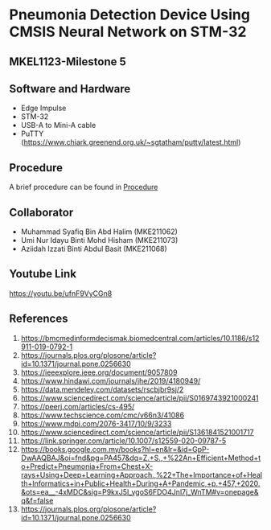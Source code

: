 # Pneumonia Detection Device Using CMSIS Neural Network on STM-32
## MKEL1123-Milestone 5

## Software and Hardware
- Edge Impulse
- STM-32
- USB-A to Mini-A cable
- PuTTY (https://www.chiark.greenend.org.uk/~sgtatham/putty/latest.html)  

## Procedure
A brief procedure can be found in [Procedure](Procedure/procedure.md)

## Collaborator 
- Muhammad Syafiq Bin Abd Halim (MKE211062) 
- Umi Nur Idayu Binti Mohd Hisham (MKE211073)
- Aziidah Izzati Binti Abdul Basit (MKE211068)

## Youtube Link 
https://youtu.be/ufnF9VyCGn8 

## References 
1. https://bmcmedinformdecismak.biomedcentral.com/articles/10.1186/s12911-019-0792-1
2. https://journals.plos.org/plosone/article?id=10.1371/journal.pone.0256630
3. https://ieeexplore.ieee.org/document/9057809
4. https://www.hindawi.com/journals/jhe/2019/4180949/ 
5. https://data.mendeley.com/datasets/rscbjbr9sj/2 
6. https://www.sciencedirect.com/science/article/pii/S0169743921000241
7. https://peerj.com/articles/cs-495/
8. https://www.techscience.com/cmc/v66n3/41086
9. https://www.mdpi.com/2076-3417/10/9/3233
10. https://www.sciencedirect.com/science/article/pii/S1361841521001717
11. https://link.springer.com/article/10.1007/s12559-020-09787-5
12. https://books.google.com.my/books?hl=en&lr=&id=GpP-DwAAQBAJ&oi=fnd&pg=PA457&dq=Z.+S.,+%22An+Efficient+Method+to+Predict+Pneumonia+From+Chest+X-rays+Using+Deep+Learning+Approach.,%22+The+Importance+of+Health+Informatics+in+Public+Health+During+A+Pandemic,+p.+457,+2020.&ots=ea__-4xMDC&sig=P9kxJ5I_ygoS6FDO4Jnl7j_WnTM#v=onepage&q&f=false
13. https://journals.plos.org/plosone/article?id=10.1371/journal.pone.0256630 
 


